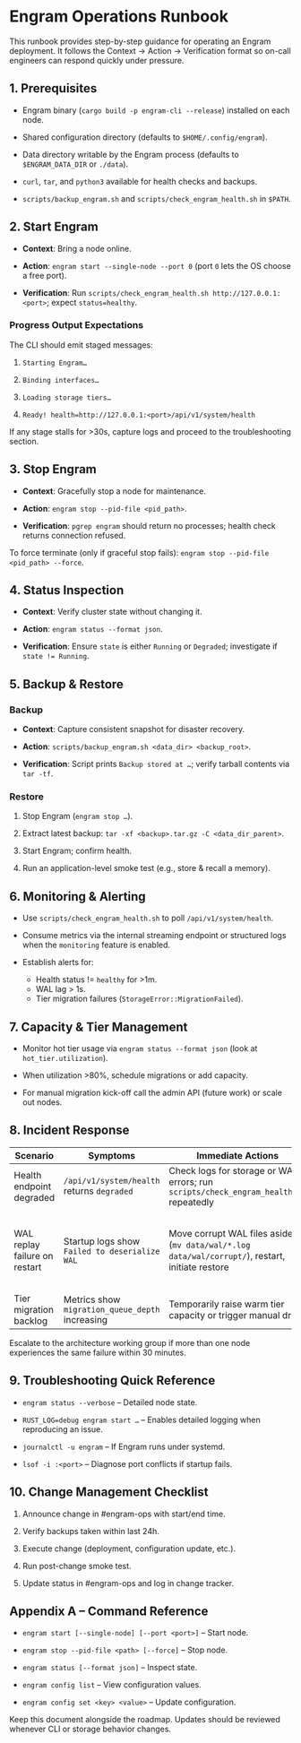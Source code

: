 # Engram Operations Runbook

This runbook provides step-by-step guidance for operating an Engram deployment. It follows the Context → Action → Verification format so on-call engineers can respond quickly under pressure.

## 1. Prerequisites

- Engram binary (`cargo build -p engram-cli --release`) installed on each node.

- Shared configuration directory (defaults to `$HOME/.config/engram`).

- Data directory writable by the Engram process (defaults to `$ENGRAM_DATA_DIR` or `./data`).

- `curl`, `tar`, and `python3` available for health checks and backups.

- `scripts/backup_engram.sh` and `scripts/check_engram_health.sh` in `$PATH`.

## 2. Start Engram

- **Context**: Bring a node online.

- **Action**: `engram start --single-node --port 0` (port `0` lets the OS choose a free port).

- **Verification**: Run `scripts/check_engram_health.sh http://127.0.0.1:<port>`; expect `status=healthy`.

### Progress Output Expectations

The CLI should emit staged messages:

1. `Starting Engram…`

2. `Binding interfaces…`

3. `Loading storage tiers…`

4. `Ready! health=http://127.0.0.1:<port>/api/v1/system/health`

If any stage stalls for >30s, capture logs and proceed to the troubleshooting section.

## 3. Stop Engram

- **Context**: Gracefully stop a node for maintenance.

- **Action**: `engram stop --pid-file <pid_path>`.

- **Verification**: `pgrep engram` should return no processes; health check returns connection refused.

To force terminate (only if graceful stop fails): `engram stop --pid-file <pid_path> --force`.

## 4. Status Inspection

- **Context**: Verify cluster state without changing it.

- **Action**: `engram status --format json`.

- **Verification**: Ensure `state` is either `Running` or `Degraded`; investigate if `state != Running`.

## 5. Backup & Restore

### Backup

- **Context**: Capture consistent snapshot for disaster recovery.

- **Action**: `scripts/backup_engram.sh <data_dir> <backup_root>`.

- **Verification**: Script prints `Backup stored at …`; verify tarball contents via `tar -tf`.

### Restore

1. Stop Engram (`engram stop …`).

2. Extract latest backup: `tar -xf <backup>.tar.gz -C <data_dir_parent>`.

3. Start Engram; confirm health.

4. Run an application-level smoke test (e.g., store & recall a memory).

## 6. Monitoring & Alerting

- Use `scripts/check_engram_health.sh` to poll `/api/v1/system/health`.

- Consume metrics via the internal streaming endpoint or structured logs when the `monitoring` feature is enabled.

- Establish alerts for:
  - Health status != `healthy` for >1m.
  - WAL lag > 1s.
  - Tier migration failures (`StorageError::MigrationFailed`).

## 7. Capacity & Tier Management

- Monitor hot tier usage via `engram status --format json` (look at `hot_tier.utilization`).

- When utilization >80%, schedule migrations or add capacity.

- For manual migration kick-off call the admin API (future work) or scale out nodes.

## 8. Incident Response

| Scenario | Symptoms | Immediate Actions | Verification |
|----------|----------|-------------------|-------------|
| Health endpoint degraded | `/api/v1/system/health` returns `degraded` | Check logs for storage or WAL errors; run `scripts/check_engram_health.sh` repeatedly | Status recovers to `healthy` |
| WAL replay failure on restart | Startup logs show `Failed to deserialize WAL` | Move corrupt WAL files aside (`mv data/wal/*.log data/wal/corrupt/`), restart, initiate restore | Health endpoint healthy, data recovered from backup |
| Tier migration backlog | Metrics show `migration_queue_depth` increasing | Temporarily raise warm tier capacity or trigger manual drain | Queue returns to baseline |

Escalate to the architecture working group if more than one node experiences the same failure within 30 minutes.

## 9. Troubleshooting Quick Reference

- `engram status --verbose` – Detailed node state.

- `RUST_LOG=debug engram start …` – Enables detailed logging when reproducing an issue.

- `journalctl -u engram` – If Engram runs under systemd.

- `lsof -i :<port>` – Diagnose port conflicts if startup fails.

## 10. Change Management Checklist

1. Announce change in #engram-ops with start/end time.

2. Verify backups taken within last 24h.

3. Execute change (deployment, configuration update, etc.).

4. Run post-change smoke test.

5. Update status in #engram-ops and log in change tracker.

## Appendix A – Command Reference

- `engram start [--single-node] [--port <port>]` – Start node.

- `engram stop --pid-file <path> [--force]` – Stop node.

- `engram status [--format json]` – Inspect state.

- `engram config list` – View configuration values.

- `engram config set <key> <value>` – Update configuration.

Keep this document alongside the roadmap. Updates should be reviewed whenever CLI or storage behavior changes.
